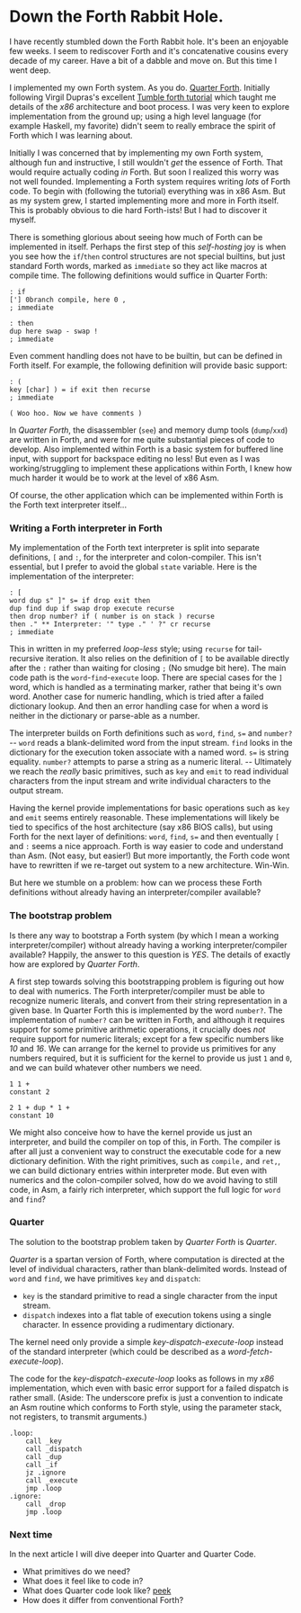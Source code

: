 
# Down the Forth Rabbit Hole.

I have recently stumbled down the Forth Rabbit hole. It's been an enjoyable few weeks. I seem to rediscover Forth and it's concatenative cousins every decade of my career. Have a bit of a dabble and move on. But this time I went deep.

I implemented my own Forth system. As you do. [Quarter Forth](https://github.com/Nick-Chapman/quarter-forth). Initially following Virgil Dupras's excellent [Tumble forth tutorial](https://tumbleforth.hardcoded.net) which taught me details of the _x86_ architecture and boot process. I was very keen to explore implementation from the ground up; using a high level language (for example Haskell, my favorite) didn't seem to really embrace the spirit of Forth which I was learning about.

Initially I was concerned that by implementing my own Forth system, although fun and instructive, I still wouldn't _get_ the essence of Forth. That would require actually coding _in_ Forth. But soon I realized this worry was not well founded. Implementing a Forth system requires writing _lots_ of Forth code. To begin with (following the tutorial) everything was in x86 Asm. But as my system grew, I started implementing more and more in Forth itself. This is probably obvious to die hard Forth-ists! But I had to discover it myself.

There is something glorious about seeing how much of Forth can be implemented in itself. Perhaps the first step of this _self-hosting_ joy is when you see how the `if`/`then` control structures are not special builtins, but just standard Forth words, marked as `immediate` so they act like macros at compile time. The following definitions would suffice in Quarter Forth:

```
: if
['] 0branch compile, here 0 ,
; immediate

: then
dup here swap - swap !
; immediate
```

Even comment handling does not have to be builtin, but can be defined in Forth itself. For example, the following definition will provide basic support:

```
: (
key [char] ) = if exit then recurse
; immediate

( Woo hoo. Now we have comments )
```

In _Quarter Forth_, the disassembler (`see`) and memory dump tools (`dump`/`xxd`) are written in Forth, and were for me quite substantial pieces of code to develop. Also implemented within Forth is a basic system for buffered line input, with support for backspace editing no less! But even as I was working/struggling to implement these applications within Forth, I knew how much harder it would be to work at the level of x86 Asm.

Of course, the other application which can be implemented within Forth is the Forth text interpreter itself...


### Writing a Forth interpreter in Forth

My implementation of the Forth text interpreter is split into separate definitions, `[` and `:`, for the interpreter and colon-compiler. This isn't essential, but I prefer to avoid the global `state` variable. Here is the implementation of the interpreter:

```
: [
word dup s" ]" s= if drop exit then
dup find dup if swap drop execute recurse
then drop number? if ( number is on stack ) recurse
then ." ** Interpreter: '" type ." ' ?" cr recurse
; immediate
```

This in written in my preferred _loop-less_ style; using `recurse` for tail-recursive iteration.
It also relies on the definition of `[` to be available directly after the `:` rather than waiting for closing `;` (No smudge bit here). The main code path is the `word`-`find`-`execute` loop. There are special cases for the `]` word, which is handled as a terminating marker, rather that being it's own word. Another case for numeric handling, which is tried after a failed dictionary lookup. And then an error handling case for when a word is neither in the dictionary or parse-able as a number.

The interpreter builds on Forth definitions such as `word`, `find`, `s=` and `number?` -- `word` reads a blank-delimited word from the input stream. `find` looks in the dictionary for the execution token associate with a named word. `s=` is string equality. `number?` attempts to parse a string as a numeric literal. -- Ultimately we reach the _really_ basic primitives, such as `key` and `emit` to read individual characters from the input stream and write individual characters to the output stream.

Having the kernel provide implementations for basic operations such as `key` and `emit` seems entirely reasonable. These implementations will likely be tied to specifics of the host architecture (say x86 BIOS calls), but using Forth for the next layer of definitions: `word`, `find`, `s=` and then eventually `[` and `:` seems a nice approach. Forth is way easier to code and understand than Asm. (Not easy, but easier!) But more importantly, the Forth code wont have to rewritten if we re-target out system to a new architecture. Win-Win.

But here we stumble on a problem: how can we process these Forth definitions without already having an interpreter/compiler available?


### The bootstrap problem

Is there any way to bootstrap a Forth system (by which I mean a working interpreter/compiler) without already having a working interpreter/compiler available? Happily, the answer to this question is _YES_. The details of exactly how are explored by _Quarter Forth_.

A first step towards solving this bootstrapping problem is figuring out how to deal with numerics. The Forth interpreter/compiler must be able to recognize numeric literals, and convert from their string representation in a given base. In Quarter Forth this is implemented by the word `number?`. The implementation of `number?` can be written in Forth, and although it requires support for some primitive arithmetic operations, it crucially does _not_ require support for numeric literals; except for a few specific numbers like _10_ and _16_. We can arrange for the kernel to provide us primitives for any numbers required, but it is sufficient for the kernel to provide us just `1` and `0`, and we can build whatever other numbers we need.

```
1 1 +
constant 2

2 1 + dup * 1 +
constant 10
```

We might also conceive how to have the kernel provide us just an interpreter, and build the compiler on top of this, in Forth. The compiler is after all just a convenient way to construct the executable code for a new dictionary definition. With the right primitives, such as `compile,` and `ret,`, we can build dictionary entries within interpreter mode. But even with numerics and the colon-compiler solved, how do we avoid having to still code, in Asm, a fairly rich interpreter, which support the full logic for `word` and `find`?


### Quarter

The solution to the bootstrap problem taken by _Quarter Forth_ is _Quarter_.

_Quarter_ is a spartan version of Forth, where computation is directed at the level of individual characters, rather than blank-delimited words. Instead of `word` and `find`, we have primitives `key` and `dispatch`:
- `key` is the standard primitive to read a single character from the input stream.
- `dispatch` indexes into a flat table of execution tokens using a single character. In essence providing a rudimentary dictionary.

The kernel need only provide a simple _key-dispatch-execute-loop_ instead of the standard interpreter (which could be described as a _word-fetch-execute-loop_).

The code for the _key-dispatch-execute-loop_ looks as follows in my _x86_ implementation, which even with basic error support for a failed dispatch is rather small. (Aside: The underscore prefix is just a convention to indicate an Asm routine which conforms to Forth style, using the parameter stack, not registers, to transmit arguments.)

```
.loop:
    call _key
    call _dispatch
    call _dup
    call _if
    jz .ignore
    call _execute
    jmp .loop
.ignore:
    call _drop
    jmp .loop
```

### Next time

In the next article I will dive deeper into Quarter and Quarter Code.

- What primitives do we need?
- What does it feel like to code in?
- What does Quarter code look like? [peek](https://github.com/Nick-Chapman/quarter-forth/blob/main/f/quarter.q)
- How does it differ from conventional Forth?
